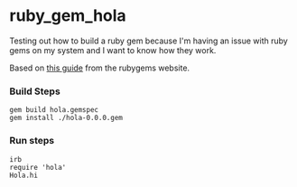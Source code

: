 # ruby_gem_hola
Testing out how to build a ruby gem because I'm having an issue with ruby gems on my system and I want to know how they work.

Based on [this guide](http://guides.rubygems.org/make-your-own-gem) from the rubygems website.

### Build Steps

```
gem build hola.gemspec
gem install ./hola-0.0.0.gem
```

### Run steps

```
irb
require 'hola'
Hola.hi
```
